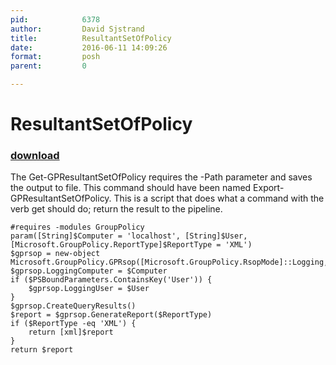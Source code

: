 ```yaml
---
pid:            6378
author:         David Sjstrand
title:          ResultantSetOfPolicy
date:           2016-06-11 14:09:26
format:         posh
parent:         0

---
```


# ResultantSetOfPolicy

### [download](//scripts/6378.ps1)

The Get-GPResultantSetOfPolicy requires the -Path parameter and saves the output to file. This command should have been named Export-GPResultantSetOfPolicy. This is a script that does what a command with the verb get should do; return the result to the pipeline.

```posh
#requires -modules GroupPolicy
param([String]$Computer = 'localhost', [String]$User, [Microsoft.GroupPolicy.ReportType]$ReportType = 'XML')
$gprsop = new-object Microsoft.GroupPolicy.GPRsop([Microsoft.GroupPolicy.RsopMode]::Logging,'')
$gprsop.LoggingComputer = $Computer
if ($PSBoundParameters.ContainsKey('User')) {
	$gprsop.LoggingUser = $User
}
$gprsop.CreateQueryResults()
$report = $gprsop.GenerateReport($ReportType)
if ($ReportType -eq 'XML') {
    return [xml]$report
}
return $report

```
